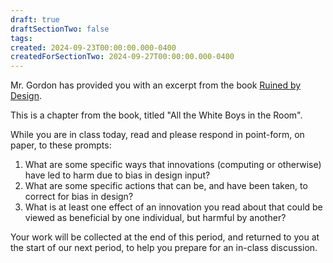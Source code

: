 ```yaml
---
draft: true
draftSectionTwo: false
tags: 
created: 2024-09-23T00:00:00.000-0400
createdForSectionTwo: 2024-09-27T00:00:00.000-0400
---
```


Mr. Gordon has provided you with an excerpt from the book [Ruined by Design](https://www.ruinedby.design).

This is a chapter from the book, titled "All the White Boys in the Room".

While you are in class today, read and please respond in point-form, on paper, to these prompts:

1. What are some specific ways that innovations (computing or otherwise) have led to harm due to bias in design input?
2. What are some specific actions that can be, and have been taken, to correct for bias in design?
3. What is at least one effect of an innovation you read about that could be viewed as beneficial by one individual, but harmful by another?

Your work will be collected at the end of this period, and returned to you at the start of our next period, to help you prepare for an in-class discussion.